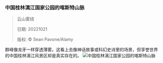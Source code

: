 ### 中国桂林漓江国家公园的喀斯特山脉
> 云山雾绕> > 日期: 20221021> > 版权: © Sean Pavone/Alamy
   
 群峰像龙牙一样穿透薄雾。这看上去像神话故事或科幻史诗里的场景，但享誉世界的中国桂林漓江风景区却是真实存在的。
![中国桂林漓江国家公园的喀斯特山脉](https://s.cn.bing.net/th?id=OHR.KarstMountains_ZH-CN4719178982_1920x1080.jpg&rf=LaDigue_1920x1080.jpg)